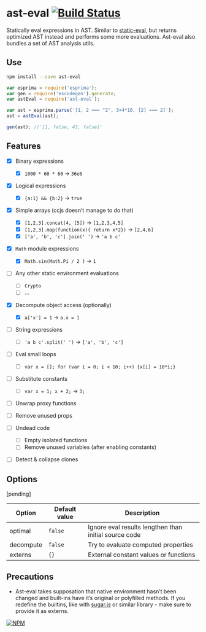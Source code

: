 # ast-eval [![Build Status](https://travis-ci.org/dfcreative/ast-eval.svg?branch=master)](https://travis-ci.org/dfcreative/ast-eval)

Statically eval expressions in AST. Similar to [static-eval](https://github.com/substack/static-eval), but returns optimized AST instead and performs some more evaluations.
Ast-eval also bundles a set of AST analysis utils.


## Use

```sh
npm install --save ast-eval
```

```js
var esprima = require('esprima');
var gen = require('escodegen').generate;
var astEval = require('ast-eval');

var ast = esprima.parse('[1, 2 === "2", 3+4*10, [2] === 2]');
ast = astEval(ast);

gen(ast); //'[1, false, 43, false]'
```


## Features

* [x] Binary expressions
	* [x] `1000 * 60 * 60` → `36e6`

* [x] Logical expressions
	* [x] `{a:1} && {b:2}` → `true`

* [x] Simple arrays (ccjs doesn’t manage to do that)
	* [x] `[1,2,3].concat(4, [5])` → `[1,2,3,4,5]`
	* [x] `[1,2,3].map(function(x){ return x*2})` → `[2,4,6]`
	* [x] `['a', 'b', 'c'].join(' ')` → `'a b c'`

* [x] `Math` module expressions
	* [x] `Math.sin(Math.Pi / 2 )` → `1`

* [ ] Any other static environment evaluations
	* [ ] `Crypto`
	* [ ] ...

* [x] Decompute object access (optionally)
	* [x] `a['x'] = 1` → `a.x = 1`

* [ ] String expressions
	* [ ] `'a b c'.split(' ')` → `['a', 'b', 'c']`

* [ ] Eval small loops
	* [ ] `var x = []; for (var i = 0; i < 10; i++) {x[i] = 10*i;}`

* [ ] Substitute constants
	* [ ] `var x = 1; x + 2;` → `3;`

* [ ] Unwrap proxy functions

* [ ] Remove unused props

* [ ] Undead code
	* [ ] Empty isolated functions
	* [ ] Remove unused variables (after enabling constants)

* [ ] Detect & collapse clones


## Options

[pending]

| Option | Default value | Description |
|---|---|---|
| optimal | `false` | Ignore eval results lengthen than initial source code |
| decompute | `false` | Try to evaluate computed properties |
| externs | `{}` | External constant values or functions |


## Precautions

* Ast-eval takes supposation that native environment hasn’t been changed and built-ins have it’s original or polyfilled methods. If you redefine the builtins, like with [sugar.js]() or similar library - make sure to provide it as externs.


[![NPM](https://nodei.co/npm/ast-eval.png?downloads=true&downloadRank=true&stars=true)](https://nodei.co/npm/ast-eval/)